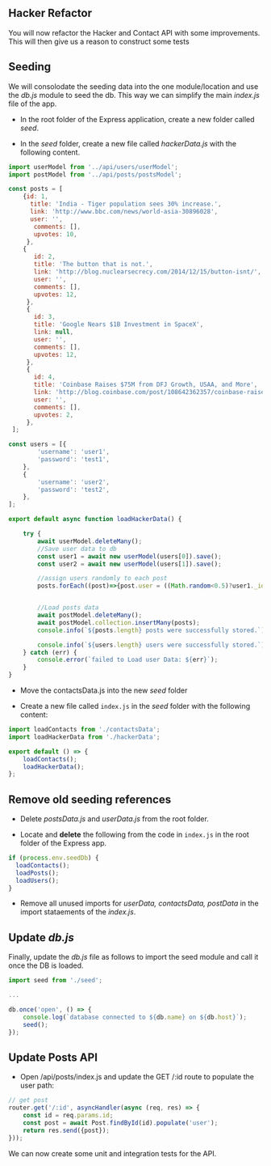 ## Hacker Refactor

You will now refactor the Hacker and Contact API with some improvements. This will then give us a reason to construct some tests

## Seeding

We will consolodate the seeding data into the one module/location and use the *db.js* module to seed the db. This way we can simplify the main *index.js* file of the app.

+ In the root folder of the Express application, create a new folder called *seed*.

+ In the *seed* folder, create a new file called *hackerData.js* with the following content.

```javascript
import userModel from '../api/users/userModel';
import postModel from '../api/posts/postsModel';

const posts = [
    {id: 1,
      title: 'India - Tiger population sees 30% increase.',
      link: 'http://www.bbc.com/news/world-asia-30896028',
      user: '',
       comments: [],
       upvotes: 10,
     },
    {
       id: 2,
       title: 'The button that is not.',
       link: 'http://blog.nuclearsecrecy.com/2014/12/15/button-isnt/',
       user: '',
       comments: [],
       upvotes: 12,
     },
     {
       id: 3,
       title: 'Google Nears $1B Investment in SpaceX',
       link: null,
       user: '',
       comments: [],
       upvotes: 12,
     },
     {
       id: 4,
       title: 'Coinbase Raises $75M from DFJ Growth, USAA, and More',
       link: 'http://blog.coinbase.com/post/108642362357/coinbase-raises-75m-from-dfj-growth-usaa-nyse',
       user: '',
       comments: [],
       upvotes: 2,
     },
 ];

const users = [{
        'username': 'user1',
        'password': 'test1',
    },
    {
        'username': 'user2',
        'password': 'test2',
    },
];

export default async function loadHackerData() {

    try {
        await userModel.deleteMany();
        //Save user data to db
        const user1 = await new userModel(users[0]).save();
        const user2 = await new userModel(users[1]).save();

        //assign users randomly to each post
        posts.forEach((post)=>{post.user = ((Math.random<0.5)?user1._id : user2._id)});


        //Load posts data
        await postModel.deleteMany();
        await postModel.collection.insertMany(posts);
        console.info(`${posts.length} posts were successfully stored.`);

        console.info(`${users.length} users were successfully stored.`);
    } catch (err) {
        console.error(`failed to Load user Data: ${err}`);
    }
}
```

+ Move the contactsData.js into the new *seed* folder

+ Create a new file called ``index.js`` in the *seed* folder with the following content:

```javascript
import loadContacts from './contactsData';
import loadHackerData from './hackerData';

export default () => {
    loadContacts();
    loadHackerData();
};
```

## Remove old seeding references

+ Delete *postsData.js* and *userData.js* from the root folder.

+ Locate and **delete** the following from the code in ``index.js``  in the root folder of the Express app.

```javascript
if (process.env.seedDb) {
  loadContacts();
  loadPosts();
  loadUsers();
}
```

+ Remove all unused imports for *userData, contactsData, postData* in the import stataements of the *index.js*.

## Update *db.js*

Finally, update the *db.js* file as follows to import the seed module and call it once the DB is loaded.

```javascript
import seed from './seed';

...

db.once('open', () => {
    console.log(`database connected to ${db.name} on ${db.host}`);
    seed();
});
```

## Update Posts API

* Open /api/posts/index.js and update the GET /:id route to populate the user path:

~~~javascript
// get post
router.get('/:id', asyncHandler(async (req, res) => {
    const id = req.params.id;
    const post = await Post.findById(id).populate('user');
    return res.send({post});
}));
~~~

We can now create some unit and integration tests for the API.